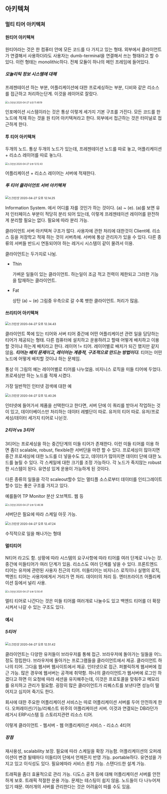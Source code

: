 ## 아키텍쳐

### 멀티 티어 아키텍쳐

#### 원티어 아키텍쳐

원티어라는 것은 한 컴퓨터 안에 모든 코드를 다 가지고 있는 형태. 외부에서 클라이언트가 연결해서 사용하더라도 사용자는 dumb-terminal을 연결해서 쓰는 형태라고 할 수 있다. 이런 형태는 monolithic하다. 전체 모듈이 하나의 메인 프레임에 들어있다. 

##### 모놀리틱 정보 시스템에 대해 

프레젠테이션 하는 부분, 어플리케이션에 대한 프로세싱하는 부분, 디비와 같은 리소스를 접근하고 처리하는단계. 이것을 레이어로 잘랐다. 

<img src="/Users/gilwoongkang/School/2001-note/소아/image/스크린샷 2020-04-27 오전 11.49.19.png" alt="스크린샷 2020-04-27 오전 11.49.19" style="zoom:50%;" />

인포메이션 시스템이라는 것은 통상 이렇게 세가지 기본 구조를 가진다. 모든 코드를 한 노드에 적재 하는 것을 원 티어 아키텍쳐라고 한다. 외부에서 접근하는 것은 터미널로 접근하게 한다. 

#### 투 티어 아키텍쳐

두개의 노드. 통상 두개의 노드가 있는데, 프레젠테이션 노드를 따로 놓고, 어플리케이션 + 리소스 레이어를 따로 놓느다. 

<img src="/Users/gilwoongkang/School/2001-note/소아/image/스크린샷 2020-04-27 오후 12.12.43.png" alt="스크린샷 2020-04-27 오후 12.12.43" style="zoom:50%;" />

어플리케이션 + 리소스 레이어는 서버에 적재한다. 

##### 투 티어 클라이언트 서버 아키텍쳐

<img src="/Users/gilwoongkang/School/2001-note/소아/image/스크린샷 2020-04-27 오후 12.14.25.png" alt="스크린샷 2020-04-27 오후 12.14.25" style="zoom:67%;" />

Information System. 에서 어디를 자를 것인가 하는 것이다. (a) ~ (e). (a)를 보면 유저 인터페이스 부분이 적당히 분리 되어 있는데, 이렇게 프레젠테이션 레이어를 완전하게 분리할 필요는 없다. 필요에 따라 분리 가능. 



클라이언트 서버 아키텍쳐 구조가 많다. 사용자에 관한 처리에 대한것이 Client에. 리소스 등을 저장학고 적재 하는 것이 서버측에. 서버에 통상 관리자가 있을 수 있다. 다른 종류의 서버들 반드시 연동되어야 하는 레거시 시스템이 같이 물려서 이용. 

클라이언트는 두가지로 나뉨.

- Thin

  가벼운 일들이 있는 클라이언트. 하는일이 조금 적고 전력이 제한되고 그러한 기능을 탑재하는 클라이언트.

- Fat

  상탄 (a) ~ (e) 그림중 우측으로 갈 수록 팻한 클라이언트. 처리가 많음. 

#### 쓰리티어 아키텍쳐

<img src="image/스크린샷 2020-04-27 오후 12.34.43.png" alt="스크린샷 2020-04-27 오후 12.34.43" style="zoom:67%;" />

클라이언트 쪽에 있는 티어와 서버 티어 중간에 어떤 어플리케이션 관련 일을 담당하는 티어가 제공되는 형태. 다른 컴퓨터에 설치하고 운용하려고 할때 어떻게 배치하고 이용할 것이냐 하는게 배치라고 한다. 레이어 != 티어. 레이어별로 배치가 되긴 했지만 같지 않음. ***티어는 배치 문제이고, 레이어는 계층적, 구조적으로 만드는 방법이다.*** 티어는 어떤 노드에 어떻게 배치할 것이냐 하는 문제임. 

통상 이 그림의 예는 레이어별로 티어를 나누었음. 비지니스 로직을 미들 티어에 두었다. 프로세싱만 하는 노드를 적재 시켰다. 

가장 일반적인 인터넷 검색에 대한 예

<img src="image/스크린샷 2020-04-27 오후 12.40.26.png" alt="스크린샷 2020-04-27 오후 12.40.26" style="zoom:67%;" />

인터넷에 들어가서 제품을 선택한다고 한다면, 서버 단에 이 쿼리를 받아서 작업하는 것이 있고, 데이터베이스만 처리하는 데이터 레벨단이 따로. 유저의 티어 따로. 유저/프로세싱/데이터 세가지 티어로 나뉜것. 

##### 2티어 vs 3티어

3티어는 프로세싱을 하는 중간단계의 미들 티어가 존재한다. 이런 미들 티어를 이용 하면 좀더 scalable, robust, flexible한 서버단을 마련 할 수 있다. 프로세싱이 많아지면 중간 프로세싱에 대한 노드를 더 넣을수도 있고, 데이터가 많아지면 데이터 단에 대한 노드를 늘릴 수 있다. 각 스케일에 대한 크기를 조정 가능하다. 각 노드가 죽지않는 robust한 시스템이 된다. 유연성 있게 운용이 가능하게 된 것이다.

다른 종류의 일들을 각각 scaleout할수 있는 멀티플 소스로부터 데이터를 인티그레이트 할수 있는 좋은 구조를 가지고 있다.

예를들어 TP Monitor 분산 오브젝트. 웹 등

<img src="image/스크린샷 2020-04-27 오후 12.46.38.png" alt="스크린샷 2020-04-27 오후 12.46.38" style="zoom:50%;" />

서버단은 필요에 따라 스케일 아웃 가능. 

<img src="image/스크린샷 2020-04-27 오후 12.47.24.png" alt="스크린샷 2020-04-27 오후 12.47.24" style="zoom:67%;" />

수직적으로 일을 해나가는 형태

#### 멀티티어 

N티어 라고도 함. 상황에 따라 시스템의 요구사항에 따라 티어를 여러 단계로 나누는 것. 중간에 미들티어가 여러 단계가 있음. 리소스도 여러 단계를 넣을 수 있다. 프론트엔드 티어는 유저에 관련된 사용자 친근의 티어. 미들티어는 비지니스 로직이나 실행의 로직, 백엔드 티어는 사용자에게서 거리가 먼 처리. 데이터의 처리 등. 엔터프라이즈 어플리케이션 등에서 널리 사용. 

<img src="image/스크린샷 2020-04-27 오후 12.50.41.png" alt="스크린샷 2020-04-27 오후 12.50.41" style="zoom:50%;" />

멀티 티어로 나간다는 것은 미들 티어를 여러개로 나눌수도 있고 백엔드 티어를 더 확장시켜서 나갈 수 있는 구조도 있다.

#### 예시

##### 5티어

<img src="image/스크린샷 2020-04-27 오후 12.51.42.png" alt="스크린샷 2020-04-27 오후 12.51.42" style="zoom:67%;" />

클라이언트는 다양한 유저들이 브라우저를 통해 접근. 브라우저에 돌아가는 일들을 어느정도 정립한다. 브라우저에 돌아가는 프로그램들을 클라이언트에서 제공. 클라이언트 하나의 티어. 그다음 웹서버 웹사이트에서 제공. 인터넷으로 접근. 퍼블릭하게 웹서버에 접근 가능. 많은 경우에 웹서버는 공격에 취약함. 하나의 클라이언트가 웹서버에 로그인 하겠다고 하면 이 요청에 따라 세션을 유지해주는데, 이것은 프로토콜을 맞춰주고 메모리를 유지하고 관리가 필요함. 굉장히 많은 클라이언트가 리퀘스트를 보낸다면 성능이 떨어지고 심지어 죽기도 한다. 

회사에 대한 주요한 어플리케이션 서비스는 따로 어플리케이션 서버를 두어 안전하게 한다. 오퍼레이션/기능/리퀘스트 위주의 어플리케이션 서버. 이것과 연결되는 DB라던가 레거시 ERP시스템 등 스토리지관련 리소스 티어.

이렇게 클라이언트 - 웹서버 - 웹 어플리케이션 서비스 - 리소스 4티어

##### 장점

재사용성, scalability 보장. 필요에 따라 스케일을 확장 가능함. 어플리케이션의 오퍼레이션이 변경 될때마다 미들티어 단에서 언제든지 반영 가능. portable하다. 유연성을 가지고 있고 이식성도 있다. 필요에따라 서비스 론칭 가능. 스탠다드한 설계 가능. 

트래픽을 좀더 효율적으로 관리 가능. 디도스 공격 등에 대해 어플리케이션 서버를 안전하게 보호. 트래픽 적절한 운용 가능. 문제는 테스팅이 쉽지 않음. 노드들이 다 나누어져 있기 때문. 여러개의 서버를 관리한다는 것은 어려움이 따를 수도 있음. 